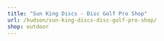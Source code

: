 ```yaml
---
title: "Sun King Discs - Disc Golf Pro Shop"
url: /hudson/sun-king-discs-disc-golf-pro-shop/
shop: outdoor
---
```

